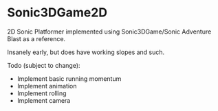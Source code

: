 # Sonic3DGame2D
2D Sonic Platformer implemented using Sonic3DGame/Sonic Adventure Blast as a reference.

Insanely early, but does have working slopes and such.

Todo (subject to change):
* Implement basic running momentum
* Implement animation
* Implement rolling
* Implement camera
